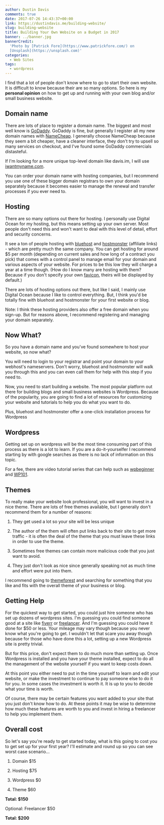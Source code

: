 ```yaml
---
author: Dustin Davis
comments: true
date: 2017-07-26 14:43:37+00:00
link: https://dustindavis.me/building-website/
slug: building-website
title: Building Your Own Website on a Budget in 2017
banner: ../banner.jpg
bannerCredit:
  'Photo by [Patrick Fore](https://www.patrickfore.com/) on
  [Unsplash](https://unsplash.com)'
categories:
  - Web Sites
tags:
  - wordpress
---
```


I find that a lot of people don't know where to go to start their own website.
It is difficult to know because their are so many options. So here is my
**personal opinion** on how to get up and running with your own blog and/or
small business website.

## Domain name

There are lots of place to register a domain name. The biggest and most well
know is [GoDaddy](https://www.godaddy.com/). GoDaddy is fine, but generally I
register all my new domain names with [NameCheap](https://www.namecheap.com/). I
generally choose NameCheap because they seem a bit cheaper, have a cleaner
interface, they don't try to upsell so many services on checkout, and I've found
some GoDaddy commercials distasteful.

If I'm looking for a more unique top-level domain like davis.im, I will use
[iwantmyname.com](https://iwantmyname.com/).

You can order your domain name with hosting companies, but I recommend you use
one of these bigger domain registrars to own your domain separately because it
becomes easier to manage the renewal and transfer processes if you ever need to.

## Hosting

There are so many options out there for hosting. I personally use Digital Ocean
for my hosting, but this means setting up your own server. Most people don't
need this and won't want to deal with this level of detail, effort and security
concerns.

It see a ton of people hosting with
[bluehost](//www.bluehost.com/track/redseam/newblog) and
[hostmonster](//www.hostmonster.com/track/xhenxhe/startblogwebsite) (affiliate
links) - which are pretty much the same company. You can get hosting for around
\$5 per month (depending on current sales and how long of a contract you pick)
that comes with a control panel to manage email for your domain and various
aspects of your website. For prices to be this low they will charge a year at a
time though. (How do I know many are hosting with them? Because if you don't
specify your own
[favicon](https://www.webdesignerdepot.com/2012/11/whats-the-point-of-favicons/),
theirs will be displayed by default.)

There are lots of hosting options out there, but like I said, I mainly use
Digital Ocean because I like to control everything. But, I think you'd be
totally fine with bluehost and hostmonster for your first website or blog.

Note: I think these hosting providers also offer a free domain when you sign-up.
But for reasons above, I recommend registering and managing your domain
separately.

## Now What?

So you have a domain name and you've found somewhere to host your website, so
now what?

You will need to login to your registrar and point your domain to your webhost's
nameservers. Don't worry, bluehost and hostmonster will walk you through this
and you can even call them for help with this step if you need to.

Now, you need to start building a website. The most popular platform out there
for building blogs and small business websites is Wordpress. Because of the
popularity, you are going to find a lot of resources for customizing your
website and tutorials to help you do what you want to do.

Plus, bluehost and hostmonster offer a one-click installation process for
Wordpress

## Wordpress

Getting set up on wordpress will be the most time consuming part of this process
as there is a lot to learn. If you are a do-it-yourselfer I recommend starting
by with google searches as there is no lack of information on this topic.

For a fee, there are video tutorial series that can help such as
[wpbeginner](http://www.wpbeginner.com/start-here/) and
[WP101](https://www.wp101.com/wordpress-tutorials/).

## Themes

To really make your website look professional, you will want to invest in a nice
theme. There are lots of free themes available, but I generally don't recommend
them for a number of reasons:

1. They get used a lot so your site will be less unique

2. The author of the them will often put links back to their site to get more
   traffic - it is often the deal of the theme that you must leave these links
   in order to use the theme.

3. Sometimes free themes can contain more malicious code that you just want to
   avoid.

4. They just don't look as nice since generally speaking not as much time and
   effort were put into them.

I recommend going to [themeforest](https://themeforest.net/category/wordpress)
and searching for something that you like and fits with the overall theme of
your business or blog.

## Getting Help

For the quickest way to get started, you could just hire someone who has set up
dozens of wordpress sites. I'm guessing you could find someone good at a site
like
[fiverr](https://www.fiverr.com/search/gigs?utf8=%E2%9C%93&locale=en&query=wordpress&search_in=category&category=10&sub_category=91&nested_sub_category_id=1017)
or [freelancer](https://www.freelancer.com/). And I'm guessing you could have it
done for \$50 or less. Your mileage may vary though because you never know what
you're going to get. I wouldn't let that scare you away though because for those
who have done this a lot, setting up a new Wordpress site is pretty trivial.

But for this price, don't expect them to do much more than setting up. Once
Wordpress is installed and you have your theme installed, expect to do all the
management of the website yourself if you want to keep costs down.

At this point you either need to put in the time yourself to learn and edit your
website, or make the investment to continue to pay someone else to do it for
you. In some cases the investment is worth it. It is up to you to decide what
your time is worth.

Of course, there may be certain features you want added to your site that you
just don't know how to do. At these points it may be wise to determine how much
these features are worth to you and invest in hiring a freelancer to help you
implement them.

## Overall cost

So let's say you're ready to get started today, what is this going to cost you
to get set up for your first year? I'll estimate and round up so you can see
worst case scenario...

1. Domain \$15

2. Hosting \$75

3. Wordpress \$0

4. Theme \$60

**Total: \$150**

Optional: Freelancer \$50

**Total: \$200**
